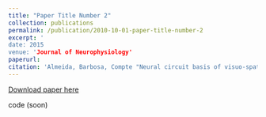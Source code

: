 ```yaml
---
title: "Paper Title Number 2"
collection: publications
permalink: /publication/2010-10-01-paper-title-number-2
excerpt: '
date: 2015
venue: 'Journal of Neurophysiology'
paperurl: 
citation: 'Almeida, Barbosa, Compte "Neural circuit basis of visuo-spatial working memory precision: a computational and behavioral study"'
---
```



[Download paper here](https://jmourabarbosa.github.io/files/almeida.pdf)

code (soon)

